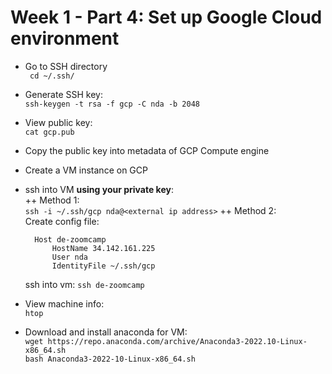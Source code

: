
# Week 1 - Part 4: Set up Google Cloud environment

+ Go to SSH directory  
``` cd ~/.ssh/```

+ Generate SSH key:  
```ssh-keygen -t rsa -f gcp -C nda -b 2048 ```

+ View public key:  
```cat gcp.pub```

+ Copy the public key into metadata of GCP Compute engine

+ Create a VM instance on GCP

+ ssh into VM **using your private key**:  
++ Method 1:  
```ssh -i ~/.ssh/gcp nda@<external ip address>```
++ Method 2:  
Create config file:  

        Host de-zoomcamp  
            HostName 34.142.161.225  
            User nda  
            IdentityFile ~/.ssh/gcp  

    ssh into vm: ```ssh de-zoomcamp```
+ View machine info:<br>
```htop```

+ Download and install anaconda for VM:  
```wget https://repo.anaconda.com/archive/Anaconda3-2022.10-Linux-x86_64.sh```  
```bash Anaconda3-2022-10-Linux-x86_64.sh```

